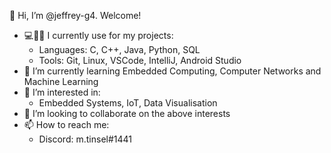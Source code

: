 👋 Hi, I’m @jeffrey-g4. Welcome!

- 💻🤔💭 I currently use for my projects:
  - Languages: C, C++, Java, Python, SQL
  - Tools: Git, Linux, VSCode, IntelliJ, Android Studio
- 🌱 I’m currently learning Embedded Computing, Computer Networks and Machine Learning
- 👀 I’m interested in:
  - Embedded Systems, IoT, Data Visualisation
- 💞️ I’m looking to collaborate on the above interests
- 📫 How to reach me: 
  - Discord: m.tinsel#1441

<!---
  - Game AI, Text (or Diagram) Analysis and Generation, 
  - Audio Manipulation (Speech Recognition, Speech Synthesis, Source Separation)
  - Productivity-based Mozilla Plugins, Security-based Android Apps
--->

<!---
j-syl-klaxon/j-syl-klaxon is a ✨ special ✨ repository because its `README.md` (this file) appears on your GitHub profile.
You can click the Preview link to take a look at your changes.
--->

